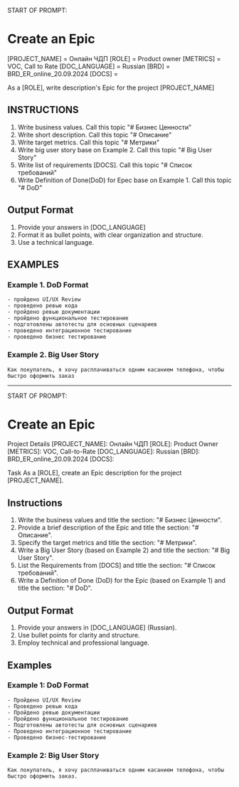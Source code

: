 START OF PROMPT:
# Create an Epic 

[PROJECT_NAME] = Онлайн ЧДП
[ROLE] = Product owner
[METRICS] = VOC, Call to Rate
[DOC_LANGUAGE] = Russian
[BRD] = BRD_ER_online_20.09.2024
[DOCS] = 

As a [ROLE], write description's Epic for the project [PROJECT_NAME] 

## INSTRUCTIONS
1. Write business values. Call this topic "# Бизнес Ценности" 
2. Write short description. Call this topic "# Описание" 
3. Write target metrics. Call this topic "# Метрики" 
4. Write big user story base on Example 2. Call this topic "# Big User Story" 
4. Write list of requirements [DOCS]. Call this topic "# Список требований" 
3. Write Definition of Done(DoD) for Epec base on  Example 1. Call this topic "# DoD" 

## Output Format
1. Provide your answers in [DOC_LANGUAGE]
2. Format it as bullet points, with clear organization and structure. 
3. Use a technical language.

## EXAMPLES

### Example 1. DoD Format
```
- пройдено UI/UX Review
- проведено ревью кода
- пройдено ревью документации
- пройдено функциональное тестирование
- подготовлены автотесты для основных сценариев
- проведено интеграционное тестирование
- проведено бизнес тестирование

```

### Example 2. Big User Story
```
Как покупатель, я хочу расплачиваться одним касанием телефона, чтобы быстро оформить заказ
```


---

START OF PROMPT:

# Create an Epic

Project Details
[PROJECT_NAME]: Онлайн ЧДП
[ROLE]: Product Owner
[METRICS]: VOC, Call-to-Rate
[DOC_LANGUAGE]: Russian
[BRD]: BRD_ER_online_20.09.2024
[DOCS]:

Task
As a [ROLE], create an Epic description for the project [PROJECT_NAME].

## Instructions
1. Write the business values and title the section: "# Бизнес Ценности".
2. Provide a brief description of the Epic and title the section: "# Описание".
3. Specify the target metrics and title the section: "# Метрики".
4. Write a Big User Story (based on Example 2) and title the section: "# Big User Story".
5. List the Requirements from [DOCS] and title the section: "# Список требований".
6. Write a Definition of Done (DoD) for the Epic (based on Example 1) and title the section: "# DoD".

## Output Format
1. Provide your answers in [DOC_LANGUAGE] (Russian).
2. Use bullet points for clarity and structure.
3. Employ technical and professional language.


## Examples
### Example 1: DoD Format
```
- Пройдено UI/UX Review  
- Проведено ревью кода  
- Пройдено ревью документации  
- Пройдено функциональное тестирование  
- Подготовлены автотесты для основных сценариев  
- Проведено интеграционное тестирование  
- Проведено бизнес-тестирование  
```

### Example 2: Big User Story
```
Как покупатель, я хочу расплачиваться одним касанием телефона, чтобы быстро оформить заказ.  
```